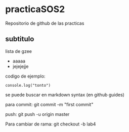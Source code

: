 # practicaSOS2

Repositorio de github de las practicas

## subtitulo
lista de gzee
 - aaaaa
 - jejejejje
 
codigo de ejemplo:
```
console.log("tonto")
```
se puede buscar en markdown syntax (en github guides)


para commit:
  git commit -m "first commit"
  
push:
  git push -u origin master
  
Para cambiar de rama:
  git checkout -b lab4
